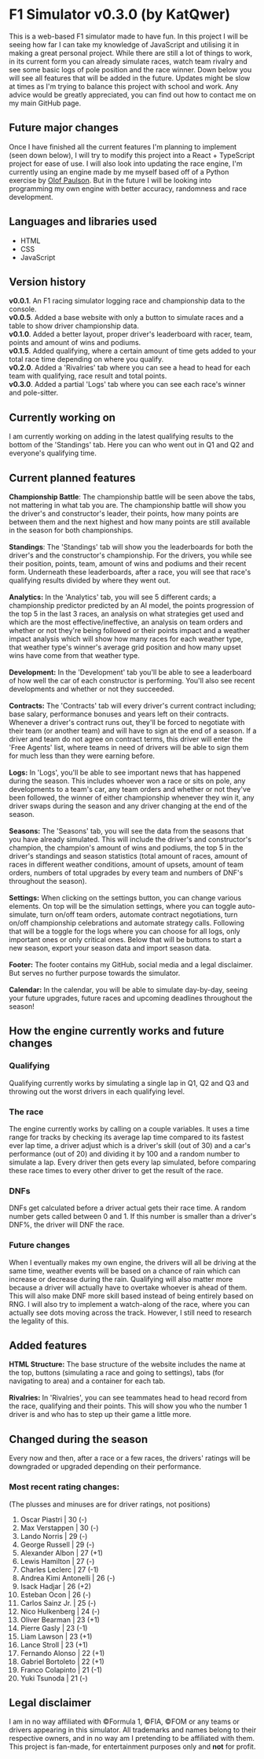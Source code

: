 # F1 Simulator v0.3.0 (by KatQwer)
This is a web-based F1 simulator made to have fun. In this project I will be seeing how far I can take my knowledge of JavaScript and utilising it in making a great personal project. While there are still a lot of things to work, in its current form you can already simulate races, watch team rivalry and see some basic logs of pole position and the race winner. Down below you will see all features that will be added in the future. Updates might be slow at times as I'm trying to balance this project with school and work. Any advice would be greatly appreciated, you can find out how to contact me on my main GitHub page.
## Future major changes
Once I have finished all the current features I'm planning to implement (seen down below), I will try to modify this project into a React + TypeScript project for ease of use. I will also look into updating the race engine, I'm currently using an engine made by me myself based off of a Python exercise by [Olof Paulson](https://scrimba.com/u0102m0). But in the future I will be looking into programming my own engine with better accuracy, randomness and race development.
## Languages and libraries used
- HTML
- CSS
- JavaScript
## Version history
**v0.0.1**. An F1 racing simulator logging race and championship data to the console. <br>
**v0.0.5**. Added a base website with only a button to simulate races and a table to show driver championship data. <br>
**v0.1.0**. Added a better layout, proper driver's leaderboard with racer, team, points and amount of wins and podiums. <br>
**v0.1.5**. Added qualifying, where a certain amount of time gets added to your total race time depending on where you qualify. <br>
**v0.2.0**. Added a 'Rivalries' tab where you can see a head to head for each team with qualifying, race result and total points. <br>
**v0.3.0**. Added a partial 'Logs' tab where you can see each race's winner and pole-sitter.
## Currently working on
I am currently working on adding in the latest qualifying results to the bottom of the 'Standings' tab. Here you can who went out in Q1 and Q2 and everyone's qualifying time.
## Current planned features
**Championship Battle**: The championship battle will be seen above the tabs, not mattering in what tab you are. The championship battle will show you the driver's and constructor's leader, their points, how many points are between them and the next highest and how many points are still available in the season for both championships. <br><br>
**Standings**: The 'Standings' tab will show you the leaderboards for both the driver's and the constructor's championship. For the drivers, you while see their position, points, team, amount of wins and podiums and their recent form. Underneath these leaderboards, after a race, you will see that race's qualifying results divided by where they went out. <br><br>
**Analytics:** In the 'Analytics' tab, you will see 5 different cards; a championship predictor predicted by an AI model, the points progression of the top 5 in the last 3 races, an analysis on what strategies get used and which are the most effective/ineffective, an analysis on team orders and whether or not they're being followed or their points impact and a weather impact analysis which will show how many races for each weather type, that weather type's winner's average grid position and how many upset wins have come from that weather type. <br><br>
**Development:** In the 'Development' tab you'll be able to see a leaderboard of how well the car of each constructor is performing. You'll also see recent developments and whether or not they succeeded. <br><br>
**Contracts:** The 'Contracts' tab will every driver's current contract including; base salary, performance bonuses and years left on their contracts. Whenever a driver's contract runs out, they'll be forced to negotiate with their team (or another team) and will have to sign at the end of a season. If a driver and team do not agree on contract terms, this driver will enter the 'Free Agents' list, where teams in need of drivers will be able to sign them for much less than they were earning before. <br><br>
**Logs:** In 'Logs', you'll be able to see important news that has happened during the season. This includes whoever won a race or sits on pole, any developments to a team's car, any team orders and whether or not they've been followed, the winner of either championship whenever they win it, any driver swaps during the season and any driver changing at the end of the season. <br><br>
**Seasons:** The 'Seasons' tab, you will see the data from the seasons that you have already simulated. This will include the driver's and constructor's champion, the champion's amount of wins and podiums, the top 5 in the driver's standings and season statistics (total amount of races, amount of races in different weather conditions, amount of upsets, amount of team orders, numbers of total upgrades by every team and numbers of DNF's throughout the season). <br><br>
**Settings:** When clicking on the settings button, you can change various elements. On top will be the simulation settings, where you can toggle auto-simulate, turn on/off team orders, automate contract negotiations, turn on/off championship celebrations and automate strategy calls. Following that will be a toggle for the logs where you can choose for all logs, only important ones or only critical ones. Below that will be buttons to start a new season, export your season data and import season data. <br><br>
**Footer:** The footer contains my GitHub, social media and a legal disclaimer. But serves no further purpose towards the simulator. <br><br>
**Calendar:** In the calendar, you will be able to simulate day-by-day, seeing your future upgrades, future races and upcoming deadlines throughout the season!
## How the engine currently works and future changes
### Qualifying
Qualifying currently works by simulating a single lap in Q1, Q2 and Q3 and throwing out the worst drivers in each qualifying level.
### The race
The engine currently works by calling on a couple variables. It uses a time range for tracks by checking its average lap time compared to its fastest ever lap time, a driver adjust which is a driver's skill (out of 30) and a car's performance (out of 20) and dividing it by 100 and a random number to simulate a lap. Every driver then gets every lap simulated, before comparing these race times to every other driver to get the result of the race.
### DNFs
DNFs get calculated before a driver actual gets their race time. A random number gets called between 0 and 1. If this number is smaller than a driver's DNF%, the driver will DNF the race.
### Future changes
When I eventually makes my own engine, the drivers will all be driving at the same time, weather events will be based on a chance of rain which can increase or decrease during the rain. Qualifying will also matter more because a driver will actually have to overtake whoever is ahead of them. This will also make DNF more skill based instead of being entirely based on RNG. I will also try to implement a watch-along of the race, where you can actually see dots moving across the track. However, I still need to research the legality of this.
## Added features
**HTML Structure:** The base structure of the website includes the name at the top, buttons (simulating a race and going to settings), tabs (for navigating to area) and a container for each tab. <br><br>
**Rivalries:** In 'Rivalries', you can see teammates head to head record from the race, qualifying and their points. This will show you who the number 1 driver is and who has to step up their game a little more.
## Changed during the season
Every now and then, after a race or a few races, the drivers' ratings will be downgraded or upgraded depending on their performance.
### Most recent rating changes:
(The plusses and minuses are for driver ratings, not positions)
1. Oscar Piastri | 30 (-)
2. Max Verstappen | 30 (-)
3. Lando Norris | 29 (-)
4. George Russell | 29 (-)
5. Alexander Albon | 27 (+1)
6. Lewis Hamilton | 27 (-)
7. Charles Leclerc | 27 (-1)
8. Andrea Kimi Antonelli | 26 (-)
9. Isack Hadjar | 26 (+2)
10. Esteban Ocon | 26 (-)
11. Carlos Sainz Jr. | 25 (-)
12. Nico Hulkenberg | 24 (-)
13. Oliver Bearman | 23 (+1)
14. Pierre Gasly | 23 (-1)
15. Liam Lawson | 23 (+1)
16. Lance Stroll | 23 (+1)
17. Fernando Alonso | 22 (+1)
18. Gabriel Bortoleto | 22 (+1)
19. Franco Colapinto | 21 (-1)
20. Yuki Tsunoda | 21 (-)
## Legal disclaimer
I am in no way affiliated with &copy;Formula 1, &copy;FIA, &copy;FOM or any teams or drivers appearing in this simulator. All trademarks and names belong to their respective owners, and in no way am I pretending to be affiliated with them. This project is fan-made, for entertainment purposes only and **not** for profit.